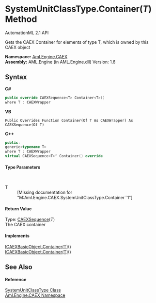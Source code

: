 # SystemUnitClassType.Container(*T*) Method 
AutomationML 2.1 API 

Gets the CAEX Container for elements of type T, which is owned by this CAEX object

**Namespace:**&nbsp;<a href="N_Aml_Engine_CAEX">Aml.Engine.CAEX</a><br />**Assembly:**&nbsp;AML.Engine (in AML.Engine.dll) Version: 1.6

## Syntax

**C#**<br />
``` C#
public override CAEXSequence<T> Container<T>()
where T : CAEXWrapper

```

**VB**<br />
``` VB
Public Overrides Function Container(Of T As CAEXWrapper) As CAEXSequence(Of T)
```

**C++**<br />
``` C++
public:
generic<typename T>
where T : CAEXWrapper
virtual CAEXSequence<T>^ Container() override
```


#### Type Parameters
&nbsp;<dl><dt>T</dt><dd>\[Missing <typeparam name="T"/> documentation for "M:Aml.Engine.CAEX.SystemUnitClassType.Container``1"\]</dd></dl>

#### Return Value
Type: <a href="T_Aml_Engine_CAEX_CAEXSequence_1">CAEXSequence</a>(*T*)<br />The CAEX container

#### Implements
<a href="M_Aml_Engine_CAEX_ICAEXBasicObject_Container__1">ICAEXBasicObject.Container(T)()</a><br /><a href="M_Aml_Engine_CAEX_ICAEXBasicObject_Container__1">ICAEXBasicObject.Container(T)()</a><br />

## See Also


#### Reference
<a href="T_Aml_Engine_CAEX_SystemUnitClassType">SystemUnitClassType Class</a><br /><a href="N_Aml_Engine_CAEX">Aml.Engine.CAEX Namespace</a><br />